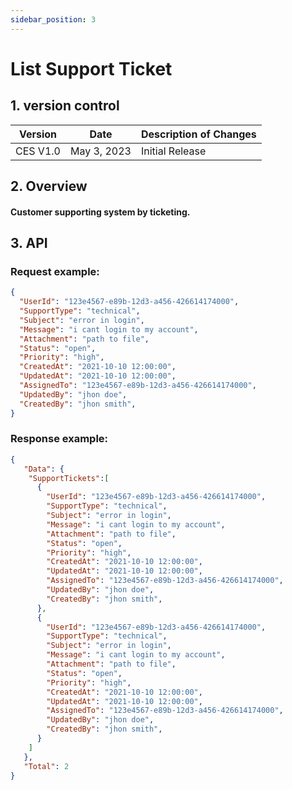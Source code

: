 ```yaml
---
sidebar_position: 3
---
```


# List Support Ticket

## 1. version control

| Version  | Date        | Description of Changes |
| -------- | ----------- | ---------------------- |
| CES V1.0 | May 3, 2023 | Initial Release        |

## 2. Overview

#### Customer supporting system by ticketing.


## 3. API

### Request example:

```json
{
  "UserId": "123e4567-e89b-12d3-a456-426614174000",
  "SupportType": "technical",
  "Subject": "error in login",
  "Message": "i cant login to my account",
  "Attachment": "path to file",
  "Status": "open",
  "Priority": "high",
  "CreatedAt": "2021-10-10 12:00:00",
  "UpdatedAt": "2021-10-10 12:00:00",
  "AssignedTo": "123e4567-e89b-12d3-a456-426614174000",
  "UpdatedBy": "jhon doe",
  "CreatedBy": "jhon smith",
}
```
### Response example:

```json
{
   "Data": {
    "SupportTickets":[
      {
        "UserId": "123e4567-e89b-12d3-a456-426614174000",
        "SupportType": "technical",
        "Subject": "error in login",
        "Message": "i cant login to my account",
        "Attachment": "path to file",
        "Status": "open",
        "Priority": "high",
        "CreatedAt": "2021-10-10 12:00:00",
        "UpdatedAt": "2021-10-10 12:00:00",
        "AssignedTo": "123e4567-e89b-12d3-a456-426614174000",
        "UpdatedBy": "jhon doe",
        "CreatedBy": "jhon smith",
      },
      {
        "UserId": "123e4567-e89b-12d3-a456-426614174000",
        "SupportType": "technical",
        "Subject": "error in login",
        "Message": "i cant login to my account",
        "Attachment": "path to file",
        "Status": "open",
        "Priority": "high",
        "CreatedAt": "2021-10-10 12:00:00",
        "UpdatedAt": "2021-10-10 12:00:00",
        "AssignedTo": "123e4567-e89b-12d3-a456-426614174000",
        "UpdatedBy": "jhon doe",
        "CreatedBy": "jhon smith",
      }
    ]
   },
   "Total": 2
}
```